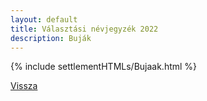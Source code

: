 ```yaml
---
layout: default
title: Választási névjegyzék 2022
description: Buják
---
```


{% include settlementHTMLs/Bujaak.html %}

[Vissza](./)